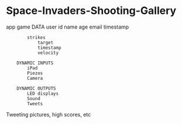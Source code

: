 # Space-Invaders-Shooting-Gallery

app
	game
		DATA
			user
				id
				name
				age
				email
				timestamp

			strikes
				target
				timestamp
				velocity

		DYNAMIC INPUTS
			iPad
			Piezos
			Camera

		DYNAMIC OUTPUTS
			LED displays
			Sound
			Tweets

Tweeting pictures, high scores, etc
